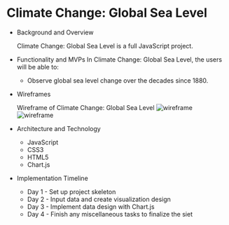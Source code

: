 # Climate Change: Global Sea Level


* Background and Overview 
    
    Climate Change: Global Sea Level is a full JavaScript project.

* Functionality and MVPs 
    In Climate Change: Global Sea Level, the users will be able to: 
    * Observe global sea level change over the decades since 1880.
   

* Wireframes 
    
    Wireframe of Climate Change: Global Sea Level 
    ![wireframe](https://jsproject.s3.amazonaws.com/wireframe1.png)
    ![wireframe](https://jsproject.s3.amazonaws.com/wireframe2.png)



* Architecture and Technology 
    
    * JavaScript
    * CSS3
    * HTML5
    * Chart.js
    

* Implementation Timeline 

    * Day 1 - Set up project skeleton 
    * Day 2 - Input data and create visualization design 
    * Day 3 - Implement data design with Chart.js
    * Day 4 - Finish any miscellaneous tasks to finalize the siet

